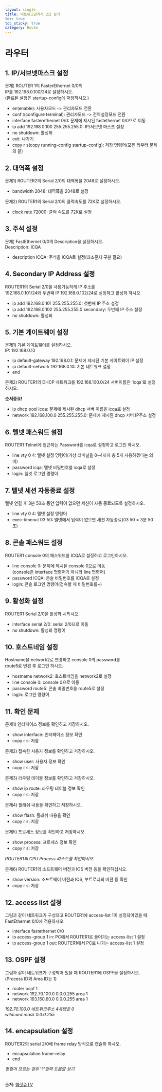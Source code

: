 ```yaml
---
layout: single
title: 네트워크관리사 2급 실기
toc: true
toc_sticky: true
category: Route
---
```

# 라우터
## 1. IP/서브넷마스크 설정

문제) ROUTER 1의 FasterEthernet 0/0의<br/>
     IP를 192.168.0.100/24로 설정하시오.<br/>
     (완료된 설정은 startup-config에 저장하시오.)
* en(enable): 사용자모드 -> 관리자모드 전환
* conf t(configure terminal): 관리자모드 -> 전역설정모드 전환
* interface fasterethernet 0/0: 문제에 제시된 fastethernet 0/0으로 이동
* ip add 192.168.0.100 255.255.255.0: IP/서브넷 마스크 설정
* no shutdown: 활성화
* exit: 나가기
* copy r s(copy running-config startup-config): 저장 명령어(모든 라우터 문제의 끝)
## 2. 대역폭 설정

문제1) ROUTER2의 Serial 2/0의 대역폭을 2048로 설정하시오.
* bandwidth 2048: 대역폭을 2048로 설정<br/>

문제2) ROUTER1의 Serial 2/0의 클럭속도를 72K로 설정하시오.
* clock rate 72000: 클럭 속도를 72K로 설정
## 3. 주석 설정

문제) FastEthernet 0/0의 Description을 설정하시오.<br/>
     Description: ICQA<br/>
* description ICQA: 주석을 ICQA로 설정(대소문자 구분 필요)
## 4. Secondary IP Address 설정

ROUTER1의 Serial 2/0을 사용가능하게 IP 주소를<br/>
192.168.0.101/24와 두번째 IP 192.168.0.102/24로 설정하고 활성화 하시오.

* ip add 192.168.0.101 255.255.255.0: 첫번째 IP 주소 설정
* ip add 192.168.0.102 255.255.255.0 secondary: 두번째 IP 주소 설정
* no shutdown: 활성화
## 5. 기본 게이트웨이 설정

문제1) 기본 게이트웨이를 설정하시오.<br/>
      IP: 192.168.0.10
* ip default-gateway 192.168.0.1: 문제에 제시된 기본 게이트웨이 IP 설정
* ip default-network 192.168.0.10: 기본 네트워크 설정
* end

문제2) ROUTER1의 DHCP 네트워크를 192.168.100.0/24 서버이름은 'icqa'로 설정하시오.

  **순서중요!**
* ip dhcp pool icqa: 문제에 제시된 dhcp 서버 이름을 icqa로 설정
* network 192.168.100.0 255.255.255.0: 문제에 제시된 dhcp 서버 IP주소 설정
## 6. 텔넷 패스워드 설정

ROUTER1 Telnet에 접근하는 Password를 icqa로 설정하고 로그인 하시오.
* line vty 0 4: 텔넷 설정 명령어(가상 터미널을 0~4까지 총 5개 사용하겠다는 의미)
* password icqa: 텔넷 비밀번호를 icqa로 설정
* login: 텔넷 로그인 명령어
## 7. 텔넷 세션 자동종료 설정

텔넷 연결 후 3분 50초 동안 입력이 없으면 세션이 자동 종료되도록 설정하시오.
* line vty 0 4: 텔넷 설정 명령어
* exec-timeout 03 50: 텔넷에서 입력이 없으면 세션 자동종료(03 50 = 3분 50초)
## 8. 콘솔 패스워드 설정

ROUTER1 console 0의 패스워드를 ICQA로 설정하고 로그인하시오.
* line console 0: 문제에 제시된 console 0으로 이동<br/>
  (console은 interface 명령어가 아니라 line 명령어)
* password ICQA: 콘솔 비밀번호를 ICQA로 설정
* login: 콘솔 로그인 명령어(접속할 때 비밀번호를~)
## 9. 활성화 설정

ROUTER1 Serial 2/0을 활성화 시키시오.
* interface serial 2/0: serial 2/0으로 이동
* no shutdown: 활성화 명령어
## 10. 호스트네임 설정

Hostname을 network2로 변경하고 console 0의 password를<br/>
route5로 변경 후 로그인 하시오.
* hostname network2: 호스트네임을 network2로 설정
* line console 0: console 0으로 이동
* password route5: 콘솔 비밀번호를 route5로 설정
* login: 로그인 명령어
## 11. 확인 문제

문제1) 인터페이스 정보를 확인하고 저장하시오.
* show interface: 인터페이스 정보 확인
* copy r s: 저장

문제2) 접속한 사용자 정보를 확인하고 저장하시오.
* show user: 사용자 정보 확인
* copy r s: 저장

문제3) 라우팅 테이블 정보를 확인하고 저장하시오.
* show ip route: 라우팅 테이블 정보 확인
* copy r s: 저장

문제4) 플래쉬 내용을 확인하고 저장하시오.
* show flash: 플래쉬 내용을 확인
* copy r s: 저장

문제5) 프로세스 정보를 확인하고 저장하시오.
* show process: 프로세스 정보 확인
* copy r s: 저장

*ROUTER1의 CPU Process 리스트를 확인하시오.*

문제6) ROUTER1의 소프트웨어 버전과 IOS 버전 등을 확인하십시오.
* show version: 소프트웨어 버전과 IOS, 부트로더의 버전 등 확인
* copy r s: 저장

## 12. access list 설정

그림과 같이 네트워크가 구성되고 ROUTER1에 access-list 1이 설정되어있을 때<br/>
FastEthernet 0/0에 적용하시오.
* interface fastethernet 0/0
* ip access-group 1 in: PC에서 ROUTER1로 들어가는 access-list 1 설정
* ip access-group 1 out: ROUTER1에서 PC로 나가는 access-list 1 설정

## 13. OSPF 설정

그림과 같이 네트워크가 구성되어 있을 때 ROUTER1에 OSPF을 설정하시오.<br/>
(Process ID와 Area ID는 1)
* router ospf 1
* network 192.70.100.0 0.0.0.255 area 1
* network 193.150.60.0 0.0.0.255 area 1<br/>

*192.70.100.0 네트워크주소 4옥텟은 0<br/>*
*wildcard mask 0.0.0.255*

## 14. encapsulation 설정

ROUTER2의 serial 2/0에 frame relay 방식으로 캡슐화 하시오.
* encapsulation frame-relay
* end<br/>

*명령어 모르는 경우 '?'입력 도움말 보기*

<br/>출처: [햄릿슈TV][googlelink]

[googlelink]: https://www.youtube.com/c/햄릿슈TV "Go google"          
